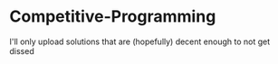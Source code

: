 # Competitive-Programming

I'll only upload solutions that are (hopefully) decent enough to not get dissed

